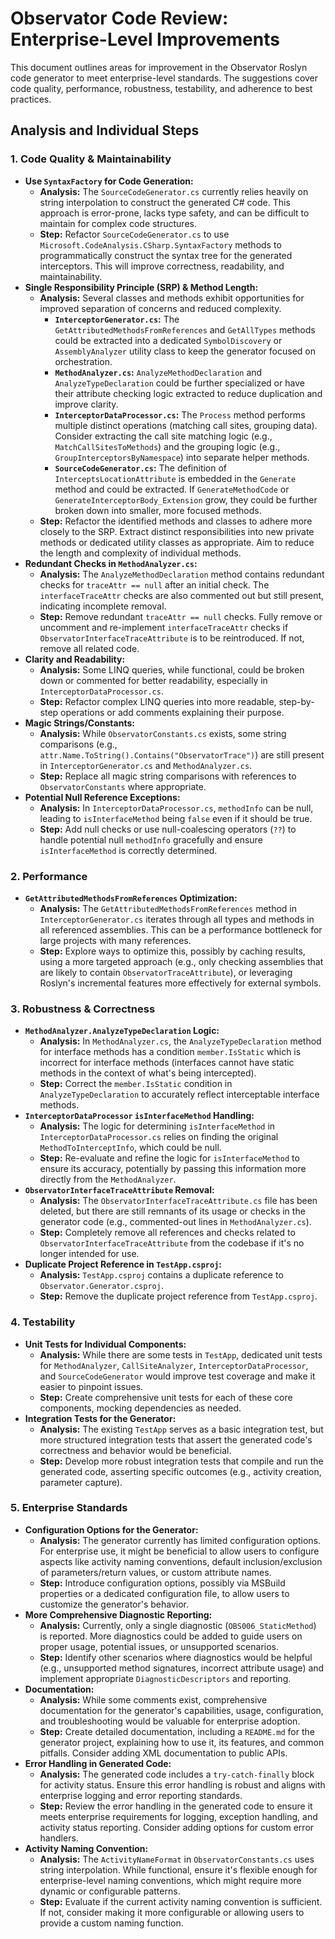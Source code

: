 # Observator Code Review: Enterprise-Level Improvements

This document outlines areas for improvement in the Observator Roslyn code generator to meet enterprise-level standards. The suggestions cover code quality, performance, robustness, testability, and adherence to best practices.

## Analysis and Individual Steps

### 1. Code Quality & Maintainability

*   **Use `SyntaxFactory` for Code Generation:**
    *   **Analysis:** The `SourceCodeGenerator.cs` currently relies heavily on string interpolation to construct the generated C# code. This approach is error-prone, lacks type safety, and can be difficult to maintain for complex code structures.
    *   **Step:** Refactor `SourceCodeGenerator.cs` to use `Microsoft.CodeAnalysis.CSharp.SyntaxFactory` methods to programmatically construct the syntax tree for the generated interceptors. This will improve correctness, readability, and maintainability.
*   **Single Responsibility Principle (SRP) & Method Length:**
    *   **Analysis:** Several classes and methods exhibit opportunities for improved separation of concerns and reduced complexity.
        *   **`InterceptorGenerator.cs`:** The `GetAttributedMethodsFromReferences` and `GetAllTypes` methods could be extracted into a dedicated `SymbolDiscovery` or `AssemblyAnalyzer` utility class to keep the generator focused on orchestration.
        *   **`MethodAnalyzer.cs`:** `AnalyzeMethodDeclaration` and `AnalyzeTypeDeclaration` could be further specialized or have their attribute checking logic extracted to reduce duplication and improve clarity.
        *   **`InterceptorDataProcessor.cs`:** The `Process` method performs multiple distinct operations (matching call sites, grouping data). Consider extracting the call site matching logic (e.g., `MatchCallSitesToMethods`) and the grouping logic (e.g., `GroupInterceptorsByNamespace`) into separate helper methods.
        *   **`SourceCodeGenerator.cs`:** The definition of `InterceptsLocationAttribute` is embedded in the `Generate` method and could be extracted. If `GenerateMethodCode` or `GenerateInterceptorBody_Extension` grow, they could be further broken down into smaller, more focused methods.
    *   **Step:** Refactor the identified methods and classes to adhere more closely to the SRP. Extract distinct responsibilities into new private methods or dedicated utility classes as appropriate. Aim to reduce the length and complexity of individual methods.
*   **Redundant Checks in `MethodAnalyzer.cs`:**
    *   **Analysis:** The `AnalyzeMethodDeclaration` method contains redundant checks for `traceAttr == null` after an initial check. The `interfaceTraceAttr` checks are also commented out but still present, indicating incomplete removal.
    *   **Step:** Remove redundant `traceAttr == null` checks. Fully remove or uncomment and re-implement `interfaceTraceAttr` checks if `ObservatorInterfaceTraceAttribute` is to be reintroduced. If not, remove all related code.
*   **Clarity and Readability:**
    *   **Analysis:** Some LINQ queries, while functional, could be broken down or commented for better readability, especially in `InterceptorDataProcessor.cs`.
    *   **Step:** Refactor complex LINQ queries into more readable, step-by-step operations or add comments explaining their purpose.
*   **Magic Strings/Constants:**
    *   **Analysis:** While `ObservatorConstants.cs` exists, some string comparisons (e.g., `attr.Name.ToString().Contains("ObservatorTrace")`) are still present in `InterceptorGenerator.cs` and `MethodAnalyzer.cs`.
    *   **Step:** Replace all magic string comparisons with references to `ObservatorConstants` where appropriate.
*   **Potential Null Reference Exceptions:**
    *   **Analysis:** In `InterceptorDataProcessor.cs`, `methodInfo` can be null, leading to `isInterfaceMethod` being `false` even if it should be true.
    *   **Step:** Add null checks or use null-coalescing operators (`??`) to handle potential null `methodInfo` gracefully and ensure `isInterfaceMethod` is correctly determined.

### 2. Performance

*   **`GetAttributedMethodsFromReferences` Optimization:**
    *   **Analysis:** The `GetAttributedMethodsFromReferences` method in `InterceptorGenerator.cs` iterates through all types and methods in all referenced assemblies. This can be a performance bottleneck for large projects with many references.
    *   **Step:** Explore ways to optimize this, possibly by caching results, using a more targeted approach (e.g., only checking assemblies that are likely to contain `ObservatorTraceAttribute`), or leveraging Roslyn's incremental features more effectively for external symbols.

### 3. Robustness & Correctness

*   **`MethodAnalyzer.AnalyzeTypeDeclaration` Logic:**
    *   **Analysis:** In `MethodAnalyzer.cs`, the `AnalyzeTypeDeclaration` method for interface methods has a condition `member.IsStatic` which is incorrect for interface methods (interfaces cannot have static methods in the context of what's being intercepted).
    *   **Step:** Correct the `member.IsStatic` condition in `AnalyzeTypeDeclaration` to accurately reflect interceptable interface methods.
*   **`InterceptorDataProcessor` `isInterfaceMethod` Handling:**
    *   **Analysis:** The logic for determining `isInterfaceMethod` in `InterceptorDataProcessor.cs` relies on finding the original `MethodToInterceptInfo`, which could be null.
    *   **Step:** Re-evaluate and refine the logic for `isInterfaceMethod` to ensure its accuracy, potentially by passing this information more directly from the `MethodAnalyzer`.
*   **`ObservatorInterfaceTraceAttribute` Removal:**
    *   **Analysis:** The `ObservatorInterfaceTraceAttribute.cs` file has been deleted, but there are still remnants of its usage or checks in the generator code (e.g., commented-out lines in `MethodAnalyzer.cs`).
    *   **Step:** Completely remove all references and checks related to `ObservatorInterfaceTraceAttribute` from the codebase if it's no longer intended for use.
*   **Duplicate Project Reference in `TestApp.csproj`:**
    *   **Analysis:** `TestApp.csproj` contains a duplicate reference to `Observator.Generator.csproj`.
    *   **Step:** Remove the duplicate project reference from `TestApp.csproj`.

### 4. Testability

*   **Unit Tests for Individual Components:**
    *   **Analysis:** While there are some tests in `TestApp`, dedicated unit tests for `MethodAnalyzer`, `CallSiteAnalyzer`, `InterceptorDataProcessor`, and `SourceCodeGenerator` would improve test coverage and make it easier to pinpoint issues.
    *   **Step:** Create comprehensive unit tests for each of these core components, mocking dependencies as needed.
*   **Integration Tests for the Generator:**
    *   **Analysis:** The existing `TestApp` serves as a basic integration test, but more structured integration tests that assert the generated code's correctness and behavior would be beneficial.
    *   **Step:** Develop more robust integration tests that compile and run the generated code, asserting specific outcomes (e.g., activity creation, parameter capture).

### 5. Enterprise Standards

*   **Configuration Options for the Generator:**
    *   **Analysis:** The generator currently has limited configuration options. For enterprise use, it might be beneficial to allow users to configure aspects like activity naming conventions, default inclusion/exclusion of parameters/return values, or custom attribute names.
    *   **Step:** Introduce configuration options, possibly via MSBuild properties or a dedicated configuration file, to allow users to customize the generator's behavior.
*   **More Comprehensive Diagnostic Reporting:**
    *   **Analysis:** Currently, only a single diagnostic (`OBS006_StaticMethod`) is reported. More diagnostics could be added to guide users on proper usage, potential issues, or unsupported scenarios.
    *   **Step:** Identify other scenarios where diagnostics would be helpful (e.g., unsupported method signatures, incorrect attribute usage) and implement appropriate `DiagnosticDescriptors` and reporting.
*   **Documentation:**
    *   **Analysis:** While some comments exist, comprehensive documentation for the generator's capabilities, usage, configuration, and troubleshooting would be valuable for enterprise adoption.
    *   **Step:** Create detailed documentation, including a `README.md` for the generator project, explaining how to use it, its features, and common pitfalls. Consider adding XML documentation to public APIs.
*   **Error Handling in Generated Code:**
    *   **Analysis:** The generated code includes a `try-catch-finally` block for activity status. Ensure this error handling is robust and aligns with enterprise logging and error reporting standards.
    *   **Step:** Review the error handling in the generated code to ensure it meets enterprise requirements for logging, exception handling, and activity status reporting. Consider adding options for custom error handlers.
*   **Activity Naming Convention:**
    *   **Analysis:** The `ActivityNameFormat` in `ObservatorConstants.cs` uses string interpolation. While functional, ensure it's flexible enough for enterprise-level naming conventions, which might require more dynamic or configurable patterns.
    *   **Step:** Evaluate if the current activity naming convention is sufficient. If not, consider making it more configurable or allowing users to provide a custom naming function.
